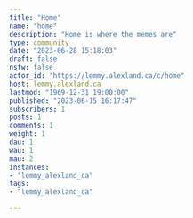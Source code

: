 ```yaml
---
title: "Home" 
name: "home"
description: "Home is where the memes are"
type: community
date: "2023-06-28 15:18:03"
draft: false
nsfw: false
actor_id: "https://lemmy.alexland.ca/c/home"
host: lemmy.alexland.ca
lastmod: "1969-12-31 19:00:00"
published: "2023-06-15 16:17:47"
subscribers: 1
posts: 1
comments: 1
weight: 1
dau: 1
wau: 1
mau: 2
instances:
- "lemmy_alexland_ca"
tags: 
- "lemmy_alexland_ca"

---
```


